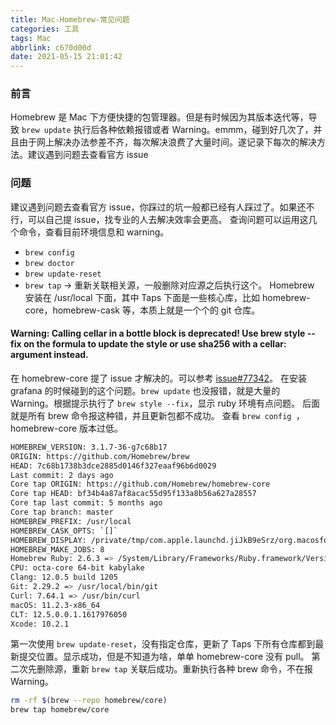 ```yaml
---
title: Mac-Homebrew-常见问题
categories: 工具
tags: Mac
abbrlink: c670d00d
date: 2021-05-15 21:01:42
---
```


### 前言
Homebrew 是 Mac 下方便快捷的包管理器。但是有时候因为其版本迭代等，导致 `brew update` 执行后各种依赖报错或者 Warning。emmm，碰到好几次了，并且由于网上解决办法参差不齐，每次解决浪费了大量时间。遂记录下每次的解决方法。建议遇到问题去查看官方 issue
<!--more-->

### 问题
建议遇到问题去查看官方 issue，你踩过的坑一般都已经有人踩过了。如果还不行，可以自己提 issue，找专业的人去解决效率会更高。
查询问题可以运用这几个命令，查看目前环境信息和 warning。
- `brew config`
- `brew doctor`
- `brew update-reset`
- `brew tap` -> 重新关联相关源，一般删除对应源之后执行这个。
Homebrew 安装在 /usr/local 下面，其中 Taps 下面是一些核心库，比如 homebrew-core，homebrew-cask 等，本质上就是一个个的 git 仓库。

#### Warning: Calling cellar in a bottle block is deprecated! Use brew style --fix on the formula to update the style or use sha256 with a cellar: argument instead. 
在 homebrew-core 提了 issue 才解决的。可以参考 [issue#77342](https://github.com/Homebrew/homebrew-core/issues/77342)。
在安装 grafana 的时候碰到的这个问题。`brew update` 也没报错，就是大量的 Warning。根据提示执行了 `brew style --fix`，显示 ruby 环境有点问题。
后面就是所有 brew 命令报这种错，并且更新包都不成功。
查看 `brew config `，homebrew-core 版本过低。
```sh
HOMEBREW_VERSION: 3.1.7-36-g7c68b17
ORIGIN: https://github.com/Homebrew/brew
HEAD: 7c68b1738b3dce2885d0146f327eaaf96b6d0029
Last commit: 2 days ago
Core tap ORIGIN: https://github.com/Homebrew/homebrew-core
Core tap HEAD: bf34b4a87af8acac55d95f133a8b56a627a28557
Core tap last commit: 5 months ago
Core tap branch: master
HOMEBREW_PREFIX: /usr/local
HOMEBREW_CASK_OPTS: `[]`
HOMEBREW_DISPLAY: /private/tmp/com.apple.launchd.jiJkB9eSrz/org.macosforge.xquartz:0
HOMEBREW_MAKE_JOBS: 8
Homebrew Ruby: 2.6.3 => /System/Library/Frameworks/Ruby.framework/Versions/2.6/usr/bin/ruby
CPU: octa-core 64-bit kabylake
Clang: 12.0.5 build 1205
Git: 2.29.2 => /usr/local/bin/git
Curl: 7.64.1 => /usr/bin/curl
macOS: 11.2.3-x86_64
CLT: 12.5.0.0.1.1617976050
Xcode: 10.2.1
```
第一次使用 `brew update-reset`，没有指定仓库，更新了 Taps 下所有仓库都到最新提交位置。显示成功，但是不知道为啥，单单 homebrew-core 没有 pull。
第二次先删除源，重新 `brew tap` 关联后成功。重新执行各种 brew 命令，不在报 Warning。
```sh
rm -rf $(brew --repo homebrew/core)
brew tap homebrew/core
```


